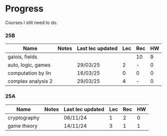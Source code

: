 # Progress

Courses I still need to do.

### 25B

| Name               | Notes | Last lec updated | Lec | Rec | HW |
|--------------------|-------|------------------|-----|-----|----|
| galois, fields     |       |                  |     | 10  | 9  |
| auto, logic, games |       | 29/03/25         | 2   | -   | 0  |
| computation by lin |       | 16/03/25         | 0   | 0   | 0  |
| complex analysis 2 |       | 29/03/25         | 4   | -   | 0  |

### 25A

| Name         | Notes | Last lec updated | Lec | Rec | HW |
|--------------|-------|------------------|-----|-----|----|
| cryptography |       | 06/11/24         | 1   | 2   | 0  |
| game theory  |       | 14/11/24         | 3   | 1   | 1  |
